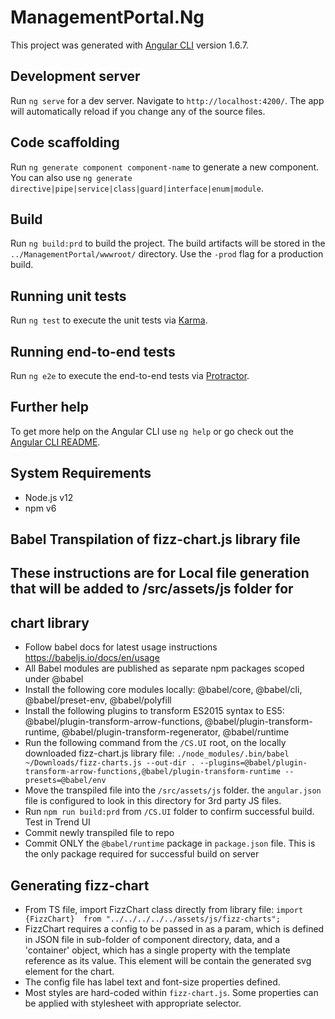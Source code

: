 # ManagementPortal.Ng

This project was generated with [Angular CLI](https://github.com/angular/angular-cli) version 1.6.7.

## Development server

Run `ng serve` for a dev server. Navigate to `http://localhost:4200/`. The app will automatically reload if you change any of the source files.

## Code scaffolding

Run `ng generate component component-name` to generate a new component. You can also use `ng generate directive|pipe|service|class|guard|interface|enum|module`.

## Build

Run `ng build:prd` to build the project. The build artifacts will be stored in the `../ManagementPortal/wwwroot/` directory. Use the `-prod` flag for a production build.

## Running unit tests

Run `ng test` to execute the unit tests via [Karma](https://karma-runner.github.io).

## Running end-to-end tests

Run `ng e2e` to execute the end-to-end tests via [Protractor](http://www.protractortest.org/).

## Further help

To get more help on the Angular CLI use `ng help` or go check out the [Angular CLI README](https://github.com/angular/angular-cli/blob/master/README.md).

## System Requirements 
- Node.js v12
- npm v6

## Babel Transpilation of fizz-chart.js library file
## These instructions are for Local file generation that will be added to /src/assets/js folder for 
## chart library
- Follow babel docs for latest usage instructions https://babeljs.io/docs/en/usage
- All Babel modules are published as separate npm packages scoped under @babel
- Install the following core modules locally: @babel/core, @babel/cli, @babel/preset-env, @babel/polyfill
- Install the following plugins to transform ES2015 syntax to ES5: @babel/plugin-transform-arrow-functions, @babel/plugin-transform-runtime, @babel/plugin-transform-regenerator, @babel/runtime
- Run the following command from the `/CS.UI` root, on the locally downloaded fizz-chart.js library file:
`./node_modules/.bin/babel ~/Downloads/fizz-charts.js --out-dir . --plugins=@babel/plugin-transform-arrow-functions,@babel/plugin-transform-runtime --presets=@babel/env`
- Move the transpiled file into the `/src/assets/js` folder.  the `angular.json` file is configured to look in this directory for 3rd party JS files.
- Run `npm run build:prd` from `/CS.UI` folder to confirm successful build.  Test in Trend UI
- Commit newly transpiled file to repo
- Commit ONLY the `@babel/runtime` package in `package.json` file.  This is the only package required for successful build on server

## Generating fizz-chart
- From TS file, import FizzChart class directly from library file:
`import {FizzChart}  from "../../../../../assets/js/fizz-charts";`
- FizzChart requires a config to be passed in as a param, which is defined in JSON file in sub-folder of component directory, data, and a 'container' object, which has a single property with the template reference as its value. This element will be contain the generated svg element for the chart.
- The config file has label text and font-size properties defined.
- Most styles are hard-coded within `fizz-chart.js`.  Some properties can be applied with stylesheet with appropriate selector.